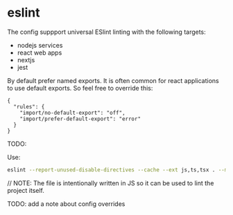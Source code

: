 # eslint

The config suppport universal ESlint linting with the following targets:

- nodejs services
- react web apps
- nextjs
- jest

By default prefer named exports. It is often common for react applications to use default exports. So feel free to
override this:

```jsonc
{
  "rules": {
    "import/no-default-export": "off",
    "import/prefer-default-export": "error"
  }
}
```

TODO:

Use:

```sh
eslint --report-unused-disable-directives --cache --ext js,ts,tsx . --max-warnings 0
```

// NOTE: The file is intentionally written in JS so it can be used to lint the project itself.

TODO: add a note about config overrides
